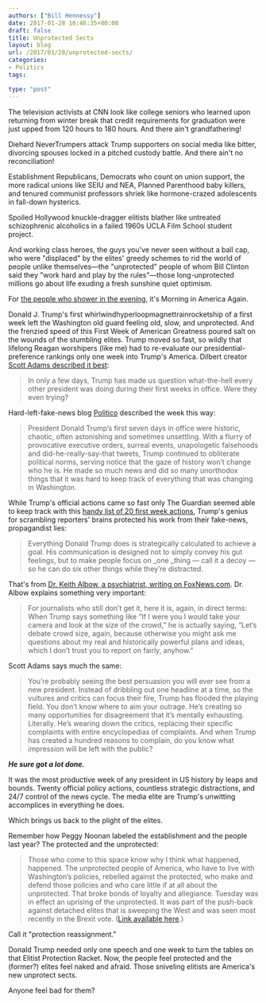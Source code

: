 ```yaml
---
authors: ["Bill Hennessy"]
date: 2017-01-28 16:46:35+00:00
draft: false
title: Unprotected Sects
layout: blog
url: /2017/01/28/unprotected-sects/
categories:
- Politics
tags:

type: "post"
---
```


The television activists at CNN look like college seniors who learned upon returning from winter break that credit requirements for graduation were just upped from 120 hours to 180 hours. And there ain't grandfathering!

Diehard NeverTrumpers attack Trump supporters on social media like bitter, divorcing spouses locked in a pitched custody battle. And there ain't no reconciliation!

Establishment Republicans, Democrats who count on union support, the more radical unions like SEIU and NEA, Planned Parenthood baby killers, and tenured communist professors shriek like hormone-crazed adolescents in fall-down hysterics.

Spoiled Hollywood knuckle-dragger elitists blather like untreated schizophrenic alcoholics in a failed 1960s UCLA Film School student project.

And working class heroes, the guys you've never seen without a ball cap, who were "displaced" by the elites' greedy schemes to rid the world of people unlike themselves—the "unprotected" people of whom Bill Clinton said they "work hard and play by the rules"—those long-unprotected millions go about life exuding a fresh sunshine quiet optimism.

For [the people who shower in the evening](https://hennessysview.com/2017/01/14/americas-business-is-jobs-not-college/), it's Morning in America Again.

Donald J. Trump's first whirlwindhyperloopmagnettrainrocketship of a first week left the Washington old guard feeling old, slow, and unprotected. And the frenzied speed of this First Week of American Greatness poured salt on the wounds of the stumbling elites. Trump moved so fast, so wildly that lifelong Reagan worshipers (like me) had to re-evaluate our presidential-preference rankings only one week into Trump's America. Dilbert creator [Scott Adams described it best](https://blog.dilbert.com/post/156399716951/outrage-dilution):



> In only a few days, Trump has made us question what-the-hell every other president was doing during their first weeks in office. Were they even trying?



Hard-left-fake-news blog [Politico](https://www.politico.com/magazine/story/2017/01/president-trump-week-one-first-administration-214699) described the week this way:



> President Donald Trump’s first seven days in office were historic, chaotic, often astonishing and sometimes unsettling. With a flurry of provocative executive orders, surreal events, unapologetic falsehoods and did-he-really-say-that tweets, Trump continued to obliterate political norms, serving notice that the gaze of history won’t change who he is. He made so much news and did so many unorthodox things that it was hard to keep track of everything that was changing in Washington.



While Trump's official actions came so fast only The Guardian seemed able to keep track with this [handy list of 20 first week actions](https://www.theguardian.com/us-news/2017/jan/27/trump-first-12-official-presidential-actions), Trump's genius for scrambling reporters' brains protected his work from their fake-news, propagandist lies:



> Everything Donald Trump does is strategically calculated to achieve a goal. His communication is designed not to simply convey his gut feelings, but to make people focus on _one _thing — call it a decoy — so he can do six other things while they’re distracted.



That's from [Dr. Keith Albow, a psychiatrist, writing on FoxNews.com](https://www.foxnews.com/opinion/2017/01/27/dr-keith-ablow-whats-really-going-on-in-trumps-mind-hint-its-not-what-think.html). Dr. Albow explains something very important:



> For journalists who still don’t get it, here it is, again, in direct terms: When Trump says something like “If I were you I would take your camera and look at the size of the crowd,” he is actually saying, “Let’s debate crowd size, again, because otherwise you might ask me questions about my real and historically powerful plans and ideas, which I don’t trust you to report on fairly, anyhow.”



Scott Adams says much the same:



> You’re probably seeing the best persuasion you will ever see from a new president. Instead of dribbling out one headline at a time, so the vultures and critics can focus their fire, Trump has flooded the playing field. You don’t know where to aim your outrage. He’s creating so many opportunities for disagreement that it’s mentally exhausting. Literally. He’s wearing down the critics, replacing their specific complaints with entire encyclopedias of complaints. And when Trump has created a hundred reasons to complain, do you know what impression will be left with the public?

_**He sure got a lot done.**_



It was the most productive week of any president in US history by leaps and bounds. Twenty official policy actions, countless strategic distractions, and 24/7 control of the news cycle. The media elite are Trump's unwitting accomplices in everything he does.

Which brings us back to the plight of the elites.

Remember how Peggy Noonan labeled the establishment and the people last year? The protected and the unprotected:



> Those who come to this space know why I think what happened, happened. The unprotected people of America, who have to live with Washington’s policies, rebelled against the protected, who make and defend those policies and who care little if at all about the unprotected. That broke bonds of loyalty and allegiance. Tuesday was in effect an uprising of the unprotected. It was part of the push-back against detached elites that is sweeping the West and was seen most recently in the Brexit vote. ([Link available here](https://hennessysview.com/2016/11/11/how-donald-trump-completed-the-tea-party/).)



Call it "protection reassignment."

Donald Trump needed only one speech and one week to turn the tables on that Elitist Protection Racket. Now, the people feel protected and the (former?) elites feel naked and afraid. Those sniveling elitists are America's new unprotect sects.

Anyone feel bad for them?



